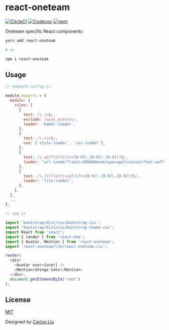 # react-oneteam

[![CircleCI](https://circleci.com/gh/oneteam-dev/react-oneteam.svg?style=svg&circle-token=7f3c581456263665cf3410297e9b9915a46f6635)](https://circleci.com/gh/oneteam-dev/react-oneteam)
[![Codecov](https://codecov.io/gh/oneteam-dev/react-oneteam/branch/master/graph/badge.svg)](https://codecov.io/gh/oneteam-dev/react-oneteam)
[![npm](https://img.shields.io/npm/v/react-oneteam.svg)](https://www.npmjs.org/package/react-oneteam)

Oneteam specific React components

```bash
yarn add react-oneteam

# or

npm i react-oneteam
```

## Usage

```js
// webpack.config.js

module.exports = {
  module: {
    rules: [
      {
        test: /\.js$/,
        exclude: /node_modules/,
        loader: 'babel-loader',
      },
      {
        test: /\.css$/,
        use: ['style-loader', 'css-loader'],
      },
      {
        test: /\.woff(2)?(\?v=[0-9]\.[0-9]\.[0-9])?$/,
        loader: 'url-loader?limit=10000&mimetype=application/font-woff',
      },
      {
        test: /\.(ttf|eot|svg)(\?v=[0-9]\.[0-9]\.[0-9])?$/,
        loader: 'file-loader',
      },
    ],
  },
  ...
};

// app.js

import 'bootstrap/dist/css/bootstrap.css';
import 'bootstrap/dist/css/bootstrap-theme.css';
import React from 'react';
import { render } from 'react-dom';
import { Avatar, Mention } from 'react-oneteam';
import 'react-oneteam/lib/react-oneteam.css';

render(
  <div>
    <Avatar user={user} />
    <Mention>Shingo Sato</Mention>
  </div>,
  document.getElementById('root')
);
```

## License

[MIT](https://github.com/oneteam-dev/react-oneteam/blob/master/LICENSE)

Designed by [Carlos Liu](https://github.com/morita7453)
